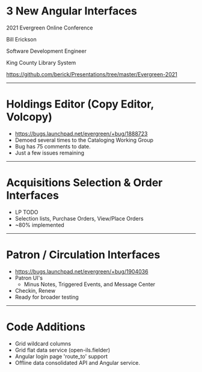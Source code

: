 # 3 New Angular Interfaces

2021 Evergreen Online Conference

Bill Erickson

Software Development Engineer

King County Library System

https://github.com/berick/Presentations/tree/master/Evergreen-2021

---

# Holdings Editor (Copy Editor, Volcopy)

* https://bugs.launchpad.net/evergreen/+bug/1888723
* Demoed several times to the Cataloging Working Group
* Bug has 75 comments to date.
* Just a few issues remaining

---

# Acquisitions Selection & Order Interfaces

* LP TODO
* Selection lists, Purchase Orders, View/Place Orders
* ~80% implemented

---

# Patron / Circulation Interfaces

* https://bugs.launchpad.net/evergreen/+bug/1904036
* Patron UI's
  * Minus Notes, Triggered Events, and Message Center
* Checkin, Renew
* Ready for broader testing

---

# Code Additions

* Grid wildcard columns
* Grid flat data service (open-ils.fielder)
* Angular login page 'route\_to' support
* Offline data consolidated API and Angular service.


